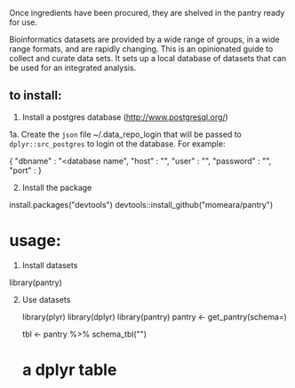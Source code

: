 Once ingredients have been procured, they are shelved in the pantry
ready for use.

Bioinformatics datasets are provided by a wide range of groups, in a
wide range formats, and are rapidly changing. This is an opinionated
guide to collect and curate data sets. It sets up a local database of
datasets that can be used for an integrated analysis.


## to install:
1. Install a postgres database (http://www.postgresql.org/)

1a. Create the `json` file ~/.data_repo_login that will be passed to `dplyr::src_postgres` to login ot the database. For example:

  {
      "dbname" : "<database name",
      "host" : "<host>",
      "user" : "<user>",
      "password" : "<password>",
      "port" : <port>
  }     

2. Install the package

  install.packages("devtools")
  devtools::install_github("momeara/pantry")
  
# usage:

1. Install datasets

  library(pantry)
  
  
2. Use datasets

   library(plyr)
   library(dplyr)
   library(pantry)
   pantry <- get_pantry(schema=<dataset>)

   tbl <- pantry %>% schema_tbl("<tbl>")
   # a dplyr table
